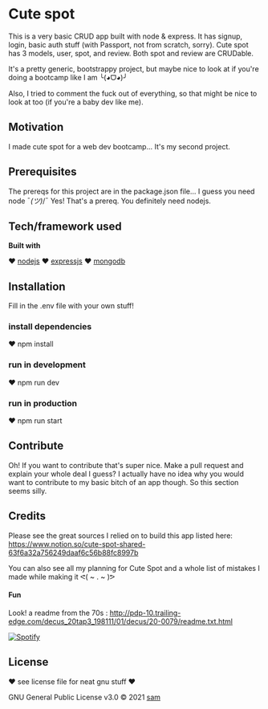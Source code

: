 # Cute spot

This is a very basic CRUD app built with node & express. It has signup, login, basic auth stuff (with Passport, not from scratch, sorry). Cute spot has 3 models, user, spot, and review. Both spot and review are CRUDable.

It's a pretty generic, bootstrappy project, but maybe nice to look at if you're doing a bootcamp like I am ╰(◕ᗜ◕)╯

Also, I tried to comment the fuck out of everything, so that might be nice to look at too (if you're a baby dev like me).

## Motivation

I made cute spot for a web dev bootcamp... It's my second project.

## Prerequisites

The prereqs for this project are in the package.json file... I guess you need node ¯*(ツ)*/¯ Yes! That's a prereq. You definitely need nodejs.

## Tech/framework used

<b>Built with</b>

❤️ [nodejs](https://nodejs.org/en/)
❤️ [expressjs](http://expressjs.com/)
❤️ [mongodb](https://www.mongodb.com/)

## Installation

Fill in the .env file with your own stuff!

### install dependencies

❤️ npm install

### run in development

❤️ npm run dev

### run in production

❤️ npm run start

## Contribute

Oh! If you want to contribute that's super nice. Make a pull request and explain your whole deal I guess? I actually have no idea why you would want to contribute to my basic bitch of an app though. So this section seems silly.

## Credits

Please see the great sources I relied on to build this app listed here: https://www.notion.so/cute-spot-shared-63f6a32a756249daaf6c56b88fc8997b

You can also see all my planning for Cute Spot and a whole list of mistakes I made while making it ᕙ( ~ . ~ )ᕗ

#### Fun

Look! a readme from the 70s : http://pdp-10.trailing-edge.com/decus_20tap3_198111/01/decus/20-0079/readme.txt.html

[![Spotify](https://spotify-github-readme.vercel.app/api/spotify)](https://open.spotify.com/playlist/6Up11T3Ba6jLovbHBF8wiv?si=5c83a2b80bc74e05)

## License

❤️ see license file for neat gnu stuff ❤️

GNU General Public License v3.0 © 2021 [sam](http://samaraparker.com/)
